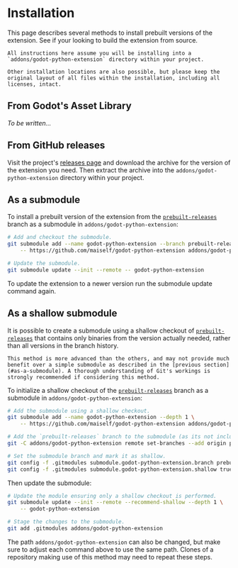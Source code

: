 # Installation

This page describes several methods to install prebuilt versions of the extension. See [](/development/building.md) if your looking to build the extension from source.

```{note}
All instructions here assume you will be installing into a `addons/godot-python-extension` directory within your project.

Other installation locations are also possible, but please keep the original layout of all files within the installation, including all licenses, intact.
```


## From Godot's Asset Library

_To be written..._

## From GitHub releases

Visit the project's [releases page](https://github.com/maiself/godot-python-extension/releases) and download the archive for the version of the extension you need. Then extract the archive into the `addons/godot-python-extension` directory within your project.


## As a submodule

To install a prebuilt version of the extension from the [`prebuilt-releases`](https://github.com/maiself/godot-python-extension/tree/prebuilt-releases) branch as a submodule in `addons/godot-python-extension`:

```bash
# Add and checkout the submodule.
git submodule add --name godot-python-extension --branch prebuilt-releases \
	-- https://github.com/maiself/godot-python-extension addons/godot-python-extension

# Update the submodule.
git submodule update --init --remote -- godot-python-extension
```

To update the extension to a newer version run the submodule update command again.


## As a shallow submodule

It is possible to create a submodule using a shallow checkout of [`prebuilt-releases`](https://github.com/maiself/godot-python-extension/tree/prebuilt-releases) that contains only binaries from the version actually needed, rather than all versions in the branch history.

```{caution}
This method is more advanced than the others, and may not provide much benefit over a simple submodule as described in the [previous section](#as-a-submodule). A thorough understanding of Git's workings is strongly recommended if considering this method.
```

To initialize a shallow checkout of the [`prebuilt-releases`](https://github.com/maiself/godot-python-extension/tree/prebuilt-releases) branch as a submodule in `addons/godot-python-extension`:

```bash
# Add the submodule using a shallow checkout.
git submodule add --name godot-python-extension --depth 1 \
	-- https://github.com/maiself/godot-python-extension addons/godot-python-extension

# Add the `prebuilt-releases` branch to the submodule (as its not included by default).
git -C addons/godot-python-extension remote set-branches --add origin prebuilt-releases

# Set the submodule branch and mark it as shallow.
git config -f .gitmodules submodule.godot-python-extension.branch prebuilt-releases
git config -f .gitmodules submodule.godot-python-extension.shallow true
```

Then update the submodule:

```bash
# Update the module ensuring only a shallow checkout is performed.
git submodule update --init --remote --recommend-shallow --depth 1 \
	-- godot-python-extension

# Stage the changes to the submodule.
git add .gitmodules addons/godot-python-extension
```

The path `addons/godot-python-extension` can also be changed, but make sure to adjust each command above to use the same path. Clones of a repository making use of this method may need to repeat these steps.


